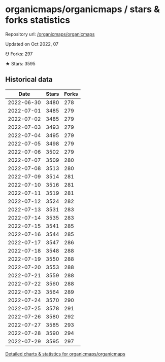 # organicmaps/organicmaps / stars & forks statistics

Repository url: [/organicmaps/organicmaps](https://github.com/organicmaps/organicmaps)

Updated on Oct 2022, 07

☋ Forks: 297

★ Stars: 3595

## Historical data
| Date | Stars | Forks |
|------|-------|-------|
| 2022-06-30 | 3480 | 278 | 
| 2022-07-01 | 3485 | 279 | 
| 2022-07-02 | 3485 | 279 | 
| 2022-07-03 | 3493 | 279 | 
| 2022-07-04 | 3495 | 279 | 
| 2022-07-05 | 3498 | 279 | 
| 2022-07-06 | 3502 | 279 | 
| 2022-07-07 | 3509 | 280 | 
| 2022-07-08 | 3513 | 280 | 
| 2022-07-09 | 3514 | 281 | 
| 2022-07-10 | 3516 | 281 | 
| 2022-07-11 | 3519 | 281 | 
| 2022-07-12 | 3524 | 282 | 
| 2022-07-13 | 3531 | 283 | 
| 2022-07-14 | 3535 | 283 | 
| 2022-07-15 | 3541 | 285 | 
| 2022-07-16 | 3544 | 285 | 
| 2022-07-17 | 3547 | 286 | 
| 2022-07-18 | 3548 | 288 | 
| 2022-07-19 | 3550 | 288 | 
| 2022-07-20 | 3553 | 288 | 
| 2022-07-21 | 3559 | 288 | 
| 2022-07-22 | 3560 | 288 | 
| 2022-07-23 | 3564 | 289 | 
| 2022-07-24 | 3570 | 290 | 
| 2022-07-25 | 3578 | 291 | 
| 2022-07-26 | 3580 | 292 | 
| 2022-07-27 | 3585 | 293 | 
| 2022-07-28 | 3590 | 294 | 
| 2022-07-29 | 3595 | 297 | 


[Detailed charts & statistics for organicmaps/organicmaps](https://reviewgithub.com/rep/organicmaps/organicmaps)
